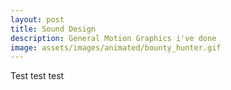 ```yaml
---
layout: post
title: Sound Design
description: General Motion Graphics i've done
image: assets/images/animated/bounty_hunter.gif
---
```


Test test test

